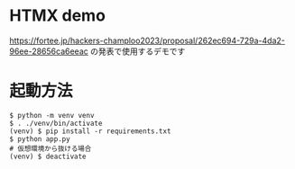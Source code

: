 # HTMX demo

https://fortee.jp/hackers-champloo2023/proposal/262ec694-729a-4da2-96ee-28656ca6eeac の発表で使用するデモです

# 起動方法

```
$ python -m venv venv
$ . ./venv/bin/activate
(venv) $ pip install -r requirements.txt
$ python app.py
# 仮想環境から抜ける場合
(venv) $ deactivate
```
